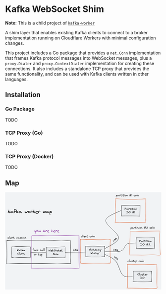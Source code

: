 # Kafka WebSocket Shim

**Note:** This is a child project of [`kafka-worker`](https://github.com/maxwellpeterson/kafka-worker)

A shim layer that enables existing Kafka clients to connect to a broker implementation running on Cloudflare Workers with minimal configuration changes.

This project includes a Go package that provides a `net.Conn` implementation that frames Kafka protocol messages into WebSocket messages, plus a `proxy.Dialer` and `proxy.ContextDialer` implementation for creating these connections. It also includes a standalone TCP proxy that provides the same functionality, and can be used with Kafka clients written in other languages.

## Installation

### Go Package

TODO

### TCP Proxy (Go)

TODO

### TCP Proxy (Docker)

TODO

## Map

![kafka worker map](map.png)
